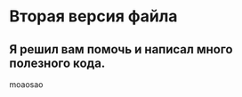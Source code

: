 # Вторая версия файла

## Я решил вам помочь и написал много полезного кода.

<FHFHFHfjfjfj>

moaosao

